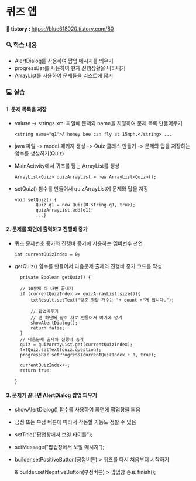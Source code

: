 # 퀴즈 앱

📝 <b> tistory : </b> https://blue618020.tistory.com/80

### 🔍 학습 내용
- AlertDialog를 사용하여 팝업 메시지를 띄우기
- progressBar를 사용하여 현재 진행상황을 나타내기
- ArrayList를 사용하여 문제들을 리스트에 담기

### 💻 실습

#### 1. 문제 목록을 저장
- valuse -> strings.xml 파일에 문제와 name을 지정하여 문제 목록 만들어두기

      <string name="q1">A honey bee can fly at 15mph.</string> ...

- java 파일 -> model 패키지 생성 -> Quiz 클래스 만들기 -> 문제와 답을 저장하는 함수를 생성하기(Quiz)
  
- MainAcitvity에서 퀴즈를 담는 ArrayList를 생성

      ArrayList<Quiz> quizArrayList = new ArrayList<Quiz>();

- setQuiz() 함수를 만들어서 quizArrayList에 문제와 답을 저장

      void setQuiz() {
              Quiz q1 = new Quiz(R.string.q1, true);
              quizArrayList.add(q1);
              ...}


#### 2. 문제를 화면에 출력하고 진행바 증가
- 퀴즈 문제번호 증가와 진행바 증가에 사용하는 멤버변수 선언
  
      int currentQuizIndex = 0;
  
- getQuiz() 함수를 만들어서 다음문제 출제와 진행바 증가 코드를 작성

        private Boolean getQuiz() {
  
        // 10문제 다 내면 끝내기
        if (currentQuizIndex >= quizArrayList.size()){
            txtResult.setText("맞춘 정답 개수는 "+ count +"개 입니다.");

            // 팝업띄우기
            // 맨 하단에 함수 새로 만들어서 여기에 넣기
            showAlertDialog();
            return false;
        }
        // 다음문제 출제와 진행바 증가
        quiz = quizArrayList.get(currentQuizIndex);
        txtQuiz.setText(quiz.question);
        progressBar.setProgress(currentQuizIndex + 1, true);

        currentQuizIndex++;
        return true;
    }


#### 3. 문제가 끝나면 AlertDialog 팝업 띄우기
- showAlertDialog() 함수를 사용하여 화면에 팝업창을 띄움
- 긍정 또는 부정 버튼에 따라서 작동할 기능도 정할 수 있음
- setTitle("팝업창에서 보일 타이틀");
- setMessage("팝업창에서 보일 메시지");
- builder.setPositiveButton(긍정버튼) > 퀴즈를 다시 처음부터 시작하기
  
   & builder.setNegativeButton(부정버튼) > 팝업창 종료 finish();
